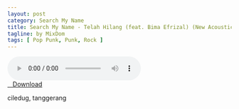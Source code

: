 ```yaml
---
layout: post
category: Search My Name
title: Search My Name - Telah Hilang (feat. Bima Efrizal) (New Acoustic Version)
tagline: by MixDom
tags: [ Pop Punk, Punk, Rock ]
---
```


<audio class='js-player' style="--plyr-color-main: #212121;" controls>
<source src="https://drive.google.com/uc?authuser=0&id=1vzjSJXSxuOecdWLzEbGXUzTaqMq3p0La&export=download" type="audio/mp3">
</audio>

<!--more-->

<div class="post-button text-center">
<a class="btn" href="https://drive.google.com/uc?authuser=0&id=1vzjSJXSxuOecdWLzEbGXUzTaqMq3p0La&export=download">
<i class="fa fa-caret-down" aria-hidden="true"></i>&nbsp; &nbsp;Download
</a>
</div>

ciledug, tanggerang
